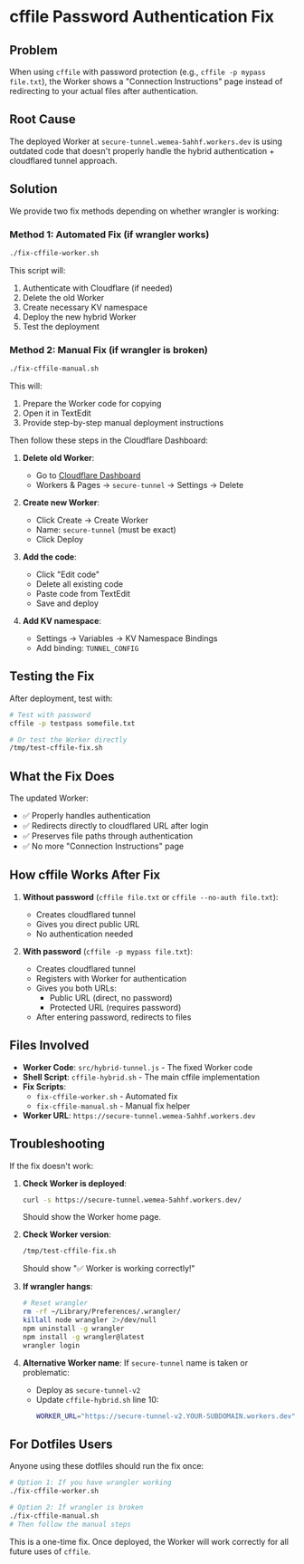 # cffile Password Authentication Fix

## Problem
When using `cffile` with password protection (e.g., `cffile -p mypass file.txt`), the Worker shows a "Connection Instructions" page instead of redirecting to your actual files after authentication.

## Root Cause
The deployed Worker at `secure-tunnel.wemea-5ahhf.workers.dev` is using outdated code that doesn't properly handle the hybrid authentication + cloudflared tunnel approach.

## Solution

We provide two fix methods depending on whether wrangler is working:

### Method 1: Automated Fix (if wrangler works)
```bash
./fix-cffile-worker.sh
```

This script will:
1. Authenticate with Cloudflare (if needed)
2. Delete the old Worker
3. Create necessary KV namespace
4. Deploy the new hybrid Worker
5. Test the deployment

### Method 2: Manual Fix (if wrangler is broken)
```bash
./fix-cffile-manual.sh
```

This will:
1. Prepare the Worker code for copying
2. Open it in TextEdit
3. Provide step-by-step manual deployment instructions

Then follow these steps in the Cloudflare Dashboard:

1. **Delete old Worker**:
   - Go to [Cloudflare Dashboard](https://dash.cloudflare.com)
   - Workers & Pages → `secure-tunnel` → Settings → Delete

2. **Create new Worker**:
   - Click Create → Create Worker
   - Name: `secure-tunnel` (must be exact)
   - Click Deploy

3. **Add the code**:
   - Click "Edit code"
   - Delete all existing code
   - Paste code from TextEdit
   - Save and deploy

4. **Add KV namespace**:
   - Settings → Variables → KV Namespace Bindings
   - Add binding: `TUNNEL_CONFIG`

## Testing the Fix

After deployment, test with:
```bash
# Test with password
cffile -p testpass somefile.txt

# Or test the Worker directly
/tmp/test-cffile-fix.sh
```

## What the Fix Does

The updated Worker:
- ✅ Properly handles authentication
- ✅ Redirects directly to cloudflared URL after login
- ✅ Preserves file paths through authentication
- ✅ No more "Connection Instructions" page

## How cffile Works After Fix

1. **Without password** (`cffile file.txt` or `cffile --no-auth file.txt`):
   - Creates cloudflared tunnel
   - Gives you direct public URL
   - No authentication needed

2. **With password** (`cffile -p mypass file.txt`):
   - Creates cloudflared tunnel
   - Registers with Worker for authentication
   - Gives you both URLs:
     - Public URL (direct, no password)
     - Protected URL (requires password)
   - After entering password, redirects to files

## Files Involved

- **Worker Code**: `src/hybrid-tunnel.js` - The fixed Worker code
- **Shell Script**: `cffile-hybrid.sh` - The main cffile implementation
- **Fix Scripts**: 
  - `fix-cffile-worker.sh` - Automated fix
  - `fix-cffile-manual.sh` - Manual fix helper
- **Worker URL**: `https://secure-tunnel.wemea-5ahhf.workers.dev`

## Troubleshooting

If the fix doesn't work:

1. **Check Worker is deployed**:
   ```bash
   curl -s https://secure-tunnel.wemea-5ahhf.workers.dev/
   ```
   Should show the Worker home page.

2. **Check Worker version**:
   ```bash
   /tmp/test-cffile-fix.sh
   ```
   Should show "✅ Worker is working correctly!"

3. **If wrangler hangs**:
   ```bash
   # Reset wrangler
   rm -rf ~/Library/Preferences/.wrangler/
   killall node wrangler 2>/dev/null
   npm uninstall -g wrangler
   npm install -g wrangler@latest
   wrangler login
   ```

4. **Alternative Worker name**:
   If `secure-tunnel` name is taken or problematic:
   - Deploy as `secure-tunnel-v2`
   - Update `cffile-hybrid.sh` line 10:
     ```bash
     WORKER_URL="https://secure-tunnel-v2.YOUR-SUBDOMAIN.workers.dev"
     ```

## For Dotfiles Users

Anyone using these dotfiles should run the fix once:
```bash
# Option 1: If you have wrangler working
./fix-cffile-worker.sh

# Option 2: If wrangler is broken
./fix-cffile-manual.sh
# Then follow the manual steps
```

This is a one-time fix. Once deployed, the Worker will work correctly for all future uses of `cffile`.